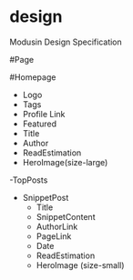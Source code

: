 # design

Modusin Design Specification

#Page

#Homepage

* Logo
* Tags
* Profile Link
* Featured
* Title
* Author
* ReadEstimation
* HeroImage(size-large)

-TopPosts

* SnippetPost
  * Title
  * SnippetContent
  * AuthorLink
  * PageLink
  * Date
  * ReadEstimation
  * HeroImage (size-small)
